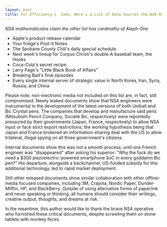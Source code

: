 ```yaml
---
layout: post
title: For Efficiency's  Sake, Here's a List of Data Sources the NSA Hasn't Compromised
---
```


*NSA mathematicians claim the other list has cardinality of Aleph-One*

* Apple's product release calendar
* Your fridge's Post-It Notes
* The Spokane County Chili's daily special schedule
* Next week's lineup for Corpus Christi's double-A baseball team, the Hooks
* Coca-Cola's secret recipe
* Larry Page's "Little Black Book of Affairs"
* Breaking Bad's final episodes
* Every single internal server of strategic value in North Korea, Iran, Syria, Russia, and China

Please note: non-electronic media not included on this list are, in fact, still compromised. Newly leaked documents show that NSA engineers were instrumental in the development of the latest versions of both Uniball and Bic Crystal pens. The companies that develop and manufacture said pens (Mitsubishi Pencil Company, Société Bic, respectively) were reportedly pressured by their governments (Japan, France, respectively) to allow NSA input or face strict export restrictions; the working hypothesis being that Japan and France brokered an information-sharing deal with the US to allow trilateral, illegal spying on all three government's citizens.

Internal documents show this was not a smooth process, until one French engineer was "disappeared" after asking his superior: "Why the fuck do we need a $300 piezoelectric-powered smartphone SoC in every goddamn Bic pen?" His departure, alongside a backchannel, US-funded subsidy for this additional technology, led to rapid market deployment.

Still other released documents show similar collaboration with other offline-media focused companies, including 3M, Crayola, Nordic Paper, Dunder-Mifflin, HP, and BlackBerry. Outside of using alternative forms of paper/ink and never speaking or thinking, all humans should consider their writings, creative output, thoughts, and dreams at risk.

In the meantime, this author would like to thank the brave NSA operative who furnished these critical documents, despite scrawling them on stone tablets with monkey feces.
